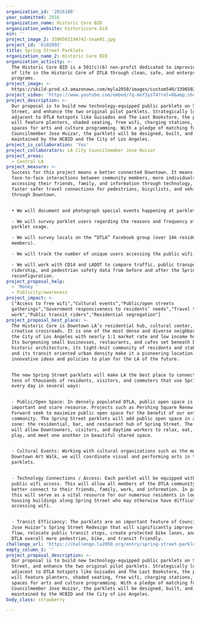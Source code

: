 ```yaml
---
organization_id: '2016100'
year_submitted: 2016
organization_name: Historic Core BID
organization_website: historiccore.bid
ein: ''
project_image_2: 3396502194741-team91.jpg
project_id: '6102092'
title: Spring Street Parklets
organization_name_2: Historic Core BID
organization_activity: >-
  The Historic Core BID is a 501(c)(6) non-profit dedicated to improving quality
  of life in the Historic Core of DTLA through clean, safe, and enterprise
  programs.
project_image: >-
  https://skild-prod.s3.amazonaws.com/myla2050/images/custom540/3396502194741-team91.jpg
project_video: 'https://www.youtube.com/embed/7q-meY3ysT4?rel=0&amp;showinfo=0'
project_description: >-
  Our proposal is to build new technology-equipped public parklets on Spring
  Street, and enhance the two original pilot parklets. Strategically located
  adjacent to DTLA hotspots like Guisados and The Last Bookstore, the parklets
  will feature planters, shaded seating, free wifi, charging stations, and
  spaces for arts and culture programming. With a pledge of matching funds from
  Councilmember Jose Huizar, the parklets will be designed, built, and
  maintained by the HCBID and the City of Los Angeles.
project_is_collaboration: 'Yes'
project_collaborators: LA City Councilmember Jose Huizar
project_areas:
  - Central LA
project_measure: >-
  Success for this project means a better connected Downtown. It means more
  face-to-face interactions between community members, more individuals
  accessing their friends, family, and information through technology, and
  faster safer travel connections for pedestrians, bicyclists, and vehicles
  through Downtown.


  • We will document and photograph special events happening at parklets.

  - We will survey parklet users regarding the reasons and frequency of their
  parklet usage.

  - We will survey locals on the “DTLA” Facebook group (over 14k resident
  members). 

  - We will track the number of unique users accessing the public wifi.

  - We will work with CD14 and LADOT to compare traffic, public transportation
  ridership, and pedestrian safety data from before and after the Spring Street
  reconfiguration.
project_proposal_help:
  - 'Money '
  - Publicity/awareness
project_impact: >-
  ["Access to free wifi","Cultural events","Public/open streets
  gatherings","Government responsiveness to residents’ needs","Travel time to
  work","Public transit riders","Residential segregation"]
project_proposal_best_place: >-
  The Historic Core is Downtown LA’s residential hub, cultural center, and
  creative crossroads. It is one of the most dense and diverse neighborhoods in
  the City of Los Angeles with nearly 1:1 market rate and low income housing.
  Its burgeoning small businesses, restaurants, and cafes set beneath beautiful
  historic architecture, its tight-knit community of residents and stakeholders,
  and its transit oriented urban density make it a pioneering location for
  innovative ideas and policies to plan for the LA of the future.


  The new Spring Street parklets will make LA the best place to connect for the
  tens of thousands of residents, visitors, and commuters that use Spring Street
  every day in several ways:


  - Public/Open Space: In densely populated DTLA, public open space is an
  important and scare resource. Projects such as Pershing Square Renew and DTLA
  Forward seek to maximize public open space for the benefit of our entire
  community. The Spring Street parklets will add public open space in a critical
  zone: the residential, bar, and restaurant hub of Spring Street. The parklets
  will allow Downtowners, visitors, and daytime workers to relax, eat, work,
  play, and meet one another in beautiful shared space.


  - Cultural Events: Working with cultural organizations such as the monthly
  Downtown Art Walk, we will coordinate visual and performing arts in the
  parklets. 


  - Technology Connections / Access: Each parklet will be equipped with free
  public wifi access. This will allow all members of the DTLA community to
  better connect to their friends, family, work, and information. In particular,
  this will serve as a vital resource for our numerous residents in low-income
  housing buildings along Spring Street who may otherwise have difficulty
  accessing wifi. 


  - Transit Efficiency: The parklets are an important feature of Councilmember
  Jose Huizar’s Spring Street Redesign that will significantly improve traffic
  flow, relocate public transit stops, create protected bike lanes, and make
  DTLA overall more pedestrian, bike, and transit friendly.
challenge_url: 'https://challenge.la2050.org/entry/spring-street-parklets'
empty_column_1: ''
project_proposal_description: >-
  Our proposal is to build new technology-equipped public parklets on Spring
  Street, and enhance the two original pilot parklets. Strategically located
  adjacent to DTLA hotspots like Guisados and The Last Bookstore, the parklets
  will feature planters, shaded seating, free wifi, charging stations, and
  spaces for arts and culture programming. With a pledge of matching funds from
  Councilmember Jose Huizar, the parklets will be designed, built, and
  maintained by the HCBID and the City of Los Angeles.
body_class: strawberry

---
```

